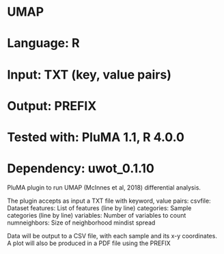 # UMAP
# Language: R
# Input: TXT (key, value pairs)
# Output: PREFIX
# Tested with: PluMA 1.1, R 4.0.0
# Dependency: uwot_0.1.10

PluMA plugin to run UMAP (McInnes et al, 2018) differential analysis.

The plugin accepts as input a TXT file with keyword, value pairs:
csvfile: Dataset
features: List of features (line by line)
categories: Sample categories (line by line)
variables: Number of variables to count
numneighbors: Size of neighborhood
mindist
spread

Data will be output to a CSV file, with each sample and its x-y coordinates.
A plot will also be produced in a PDF file using the PREFIX
